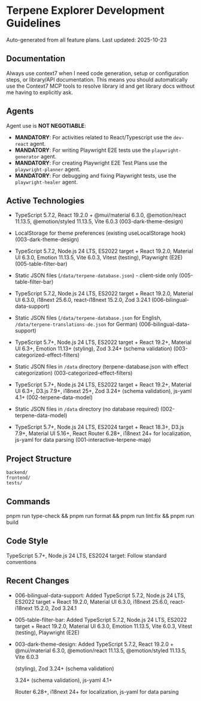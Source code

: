 # Terpene Explorer Development Guidelines

Auto-generated from all feature plans. Last updated: 2025-10-23

## Documentation
Always use context7 when I need code generation, setup or configuration steps, or
library/API documentation. This means you should automatically use the Context7 MCP
tools to resolve library id and get library docs without me having to explicitly ask.

## Agents

Agent use is **NOT NEGOTIABLE**:

- **MANDATORY**: For activities related to React/Typescript use the `dev-react` agent.
- **MANDATORY**: For writing Playwright E2E tests use the `playwright-generator` agent.
- **MANDATORY**: For creating Playwright E2E Test Plans use the `playwright-planner` agent.
- **MANDATORY**: For debugging and fixing Playwright tests, use the `playwright-healer` agent.

## Active Technologies
- TypeScript 5.7.2, React 19.2.0 + @mui/material 6.3.0, @emotion/react 11.13.5, @emotion/styled 11.13.5, Vite 6.0.3 (003-dark-theme-design)
- LocalStorage for theme preferences (existing useLocalStorage hook) (003-dark-theme-design)
- TypeScript 5.7.2, Node.js 24 LTS, ES2022 target + React 19.2.0, Material UI 6.3.0, Emotion 11.13.5, Vite 6.0.3, Vitest (testing), Playwright (E2E) (005-table-filter-bar)
- Static JSON files (`/data/terpene-database.json`) - client-side only (005-table-filter-bar)
- TypeScript 5.7.2, Node.js 24 LTS, ES2022 target + React 19.2.0, Material UI 6.3.0, i18next 25.6.0, react-i18next 15.2.0, Zod 3.24.1 (006-bilingual-data-support)
- Static JSON files (`/data/terpene-database.json` for English, `/data/terpene-translations-de.json` for German) (006-bilingual-data-support)

- TypeScript 5.7+, Node.js 24 LTS, ES2022 target + React 19.2+, Material UI 6.3+, Emotion 11.13+ (styling), Zod 3.24+ (schema validation)
  (003-categorized-effect-filters)
- Static JSON files in `/data` directory (terpene-database.json with effect categorization) (003-categorized-effect-filters)

- TypeScript 5.7+, Node.js 24 LTS, ES2022 target + React 19.2+, Material UI 6.3+, D3.js 7.9+, i18next 25+, Zod 3.24+ (schema validation),
  js-yaml 4.1+ (002-terpene-data-model)
- Static JSON files in `/data` directory (no database required) (002-terpene-data-model)

- TypeScript 5.7+, Node.js 24 LTS, ES2024 target + React 18.3+, D3.js 7.9+, Material UI 5.16+, React Router 6.28+, i18next 24+ for
  localization, js-yaml for data parsing (001-interactive-terpene-map)

## Project Structure

```text
backend/
frontend/
tests/
```

## Commands

pnpm run type-check && pnpm run format && pnpm run lint:fix && pnpm run build

## Code Style

TypeScript 5.7+, Node.js 24 LTS, ES2024 target: Follow standard conventions

## Recent Changes
- 006-bilingual-data-support: Added TypeScript 5.7.2, Node.js 24 LTS, ES2022 target + React 19.2.0, Material UI 6.3.0, i18next 25.6.0, react-i18next 15.2.0, Zod 3.24.1
- 005-table-filter-bar: Added TypeScript 5.7.2, Node.js 24 LTS, ES2022 target + React 19.2.0, Material UI 6.3.0, Emotion 11.13.5, Vite 6.0.3, Vitest (testing), Playwright (E2E)
- 003-dark-theme-design: Added TypeScript 5.7.2, React 19.2.0 + @mui/material 6.3.0, @emotion/react 11.13.5, @emotion/styled 11.13.5, Vite 6.0.3

  (styling), Zod 3.24+ (schema validation)

  3.24+ (schema validation), js-yaml 4.1+

  Router 6.28+, i18next 24+ for localization, js-yaml for data parsing

<!-- MANUAL ADDITIONS START -->
<!-- MANUAL ADDITIONS END -->
<!-- PHASE 6 TESTING NOTE -->
<!-- For Phase 6 (Category-level filtering) we intentionally avoid writing full new unit test suites.
     Instead: run the existing unit test(s) that cover the FilterControls/CategoryTabs component
     and the filter service logic to validate the integration. This keeps the iteration fast while
     ensuring component-level behavior is verified.

     Example (run locally):
       pnpm run type-check
       pnpm vitest tests/unit/components/FilterControls.test.ts --run

     Additions or new tests may be authored later during polishing (Phase 8) if coverage gaps are found.
-->
